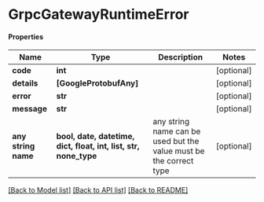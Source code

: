 # GrpcGatewayRuntimeError

#### Properties
Name | Type | Description | Notes
------------ | ------------- | ------------- | -------------
**code** | **int** |  | [optional] 
**details** | **[GoogleProtobufAny]** |  | [optional] 
**error** | **str** |  | [optional] 
**message** | **str** |  | [optional] 
**any string name** | **bool, date, datetime, dict, float, int, list, str, none_type** | any string name can be used but the value must be the correct type | [optional]

[[Back to Model list]](../README.md#documentation-for-models) [[Back to API list]](../README.md#documentation-for-api-endpoints) [[Back to README]](../README.md)

